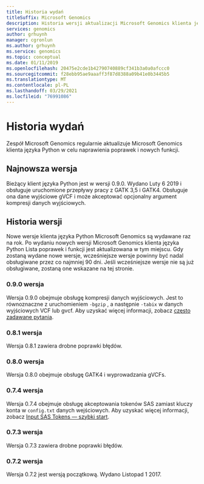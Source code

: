 ```yaml
---
title: Historia wydań
titleSuffix: Microsoft Genomics
description: Historia wersji aktualizacji Microsoft Genomics klienta języka Python dla poprawek i nowych funkcji.
services: genomics
author: grhuynh
manager: cgronlun
ms.author: grhuynh
ms.service: genomics
ms.topic: conceptual
ms.date: 01/11/2019
ms.openlocfilehash: 20475e2cde1b42790740889cf341b3a0a0afccc0
ms.sourcegitcommit: f28ebb95ae9aaaff3f87d8388a09b41e0b3445b5
ms.translationtype: MT
ms.contentlocale: pl-PL
ms.lasthandoff: 03/29/2021
ms.locfileid: "76991086"
---
```

# <a name="version-release-history"></a>Historia wydań
Zespół Microsoft Genomics regularnie aktualizuje Microsoft Genomics klienta języka Python w celu naprawienia poprawek i nowych funkcji. 

## <a name="latest-release"></a>Najnowsza wersja
Bieżący klient języka Python jest w wersji 0.9.0. Wydano Luty 6 2019 i obsługuje uruchomione przepływy pracy z GATK 3,5 i GATK4. Obsługuje ona dane wyjściowe gVCF i może akceptować opcjonalny argument kompresji danych wyjściowych.


## <a name="release-history"></a>Historia wersji 
Nowe wersje klienta języka Python Microsoft Genomics są wydawane raz na rok. Po wydaniu nowych wersji Microsoft Genomics klienta języka Python Lista poprawek i funkcji jest aktualizowana w tym miejscu. Gdy zostaną wydane nowe wersje, wcześniejsze wersje powinny być nadal obsługiwane przez co najmniej 90 dni. Jeśli wcześniejsze wersje nie są już obsługiwane, zostaną one wskazane na tej stronie. 

### <a name="version-090"></a>0.9.0 wersja
Wersja 0.9.0 obejmuje obsługę kompresji danych wyjściowych. Jest to równoznaczne z uruchomieniem `-bgzip` , a następnie `-tabix` w danych wyjściowych VCF lub gvcf. Aby uzyskać więcej informacji, zobacz [często zadawane pytania](frequently-asked-questions-genomics.md). 

### <a name="version-081"></a>0.8.1 wersja
Wersja 0.8.1 zawiera drobne poprawki błędów.  

### <a name="version-080"></a>0.8.0 wersja
Wersja 0.8.0 obejmuje obsługę GATK4 i wyprowadzania gVCFs.  

### <a name="version-074"></a>0.7.4 wersja
Wersja 0.7.4 obejmuje obsługę akceptowania tokenów SAS zamiast kluczy konta w `config.txt` danych wejściowych. Aby uzyskać więcej informacji, zobacz [Input SAS Tokens — szybki start](quickstart-input-sas.md). 

### <a name="version-073"></a>0.7.3 wersja
Wersja 0.7.3 zawiera drobne poprawki błędów.

### <a name="version-072"></a>0.7.2 wersja
Wersja 0.7.2 jest wersją początkową. Wydano Listopad 1 2017.
